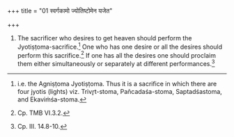 +++
title = "01 स्वर्गकामो ज्योतिष्टोमेन यजेत"

+++
1. The sacrificer who desires to get heaven should perform the Jyotiṣṭoma-sacrifice.[^1] One who has one desire or all the desires should perform this sacrifice.[^2] If one has all the desires one should proclaim them either simultaneously or separately at different performances.[^3]  


[^1]: i.e. the Agniṣṭoma Jyotiṣṭoma. Thus it is a sacrifice in which there are four jyotis (lights) viz. Trivr̥t-stoma, Pañcadaśa-stoma, Saptadśastoma, and Ekaviṁśa-stoma.  


[^2]: Cp. TMB VI.3.2.  


[^3]: Cp. III. 14.8-10.  
